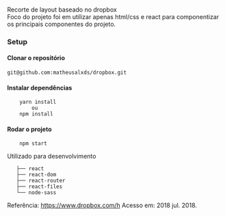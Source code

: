 ###
Recorte de layout baseado no dropbox    <br>
Foco do projeto foi em utilizar apenas html/css e react para
componentizar os principais componentes do projeto.

### Setup
#### Clonar o repositório
```
git@github.com:matheusalxds/dropbox.git
```

#### Instalar dependências
```
    yarn install
        ou
    npm install
```

#### Rodar o projeto
```
    npm start
```

Utilizado para desenvolvimento
```
   ├── react
   ├── react-dom
   ├── react-router
   ├── react-files
   └── node-sass
```


Referência:
 <https://www.dropbox.com/h> Acesso em: 2018 jul. 2018.
